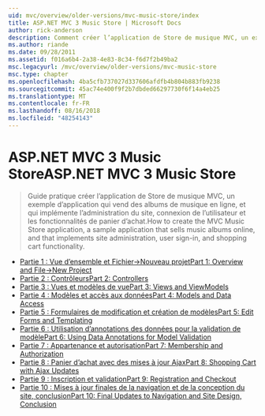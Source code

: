 ```yaml
---
uid: mvc/overview/older-versions/mvc-music-store/index
title: ASP.NET MVC 3 Music Store | Microsoft Docs
author: rick-anderson
description: Comment créer l’application de Store de musique MVC, un exemple d’application qui vend des albums de musique en ligne, et qui implémente l’administration de site, connexion de l’utilisateur, un...
ms.author: riande
ms.date: 09/28/2011
ms.assetid: f016a6b4-2a38-4e83-8c34-f6d7f2b49ba2
msc.legacyurl: /mvc/overview/older-versions/mvc-music-store
msc.type: chapter
ms.openlocfilehash: 4ba5cfb737027d337606afdfb4b804b883fb9238
ms.sourcegitcommit: 45ac74e400f9f2b7dbded66297730f6f14a4eb25
ms.translationtype: MT
ms.contentlocale: fr-FR
ms.lasthandoff: 08/16/2018
ms.locfileid: "48254143"
---
```

<a name="aspnet-mvc-3-music-store"></a><span data-ttu-id="b2925-103">ASP.NET MVC 3 Music Store</span><span class="sxs-lookup"><span data-stu-id="b2925-103">ASP.NET MVC 3 Music Store</span></span>
====================
> <span data-ttu-id="b2925-104">Guide pratique créer l’application de Store de musique MVC, un exemple d’application qui vend des albums de musique en ligne, et qui implémente l’administration du site, connexion de l’utilisateur et les fonctionnalités de panier d’achat.</span><span class="sxs-lookup"><span data-stu-id="b2925-104">How to create the MVC Music Store application, a sample application that sells music albums online, and that implements site administration, user sign-in, and shopping cart functionality.</span></span>


- [<span data-ttu-id="b2925-105">Partie 1 : Vue d’ensemble et Fichier->Nouveau projet</span><span class="sxs-lookup"><span data-stu-id="b2925-105">Part 1: Overview and File->New Project</span></span>](mvc-music-store-part-1.md)
- [<span data-ttu-id="b2925-106">Partie 2 : Contrôleurs</span><span class="sxs-lookup"><span data-stu-id="b2925-106">Part 2: Controllers</span></span>](mvc-music-store-part-2.md)
- [<span data-ttu-id="b2925-107">Partie 3 : Vues et modèles de vue</span><span class="sxs-lookup"><span data-stu-id="b2925-107">Part 3: Views and ViewModels</span></span>](mvc-music-store-part-3.md)
- [<span data-ttu-id="b2925-108">Partie 4 : Modèles et accès aux données</span><span class="sxs-lookup"><span data-stu-id="b2925-108">Part 4: Models and Data Access</span></span>](mvc-music-store-part-4.md)
- [<span data-ttu-id="b2925-109">Partie 5 : Formulaires de modification et création de modèles</span><span class="sxs-lookup"><span data-stu-id="b2925-109">Part 5: Edit Forms and Templating</span></span>](mvc-music-store-part-5.md)
- [<span data-ttu-id="b2925-110">Partie 6 : Utilisation d’annotations des données pour la validation de modèle</span><span class="sxs-lookup"><span data-stu-id="b2925-110">Part 6: Using Data Annotations for Model Validation</span></span>](mvc-music-store-part-6.md)
- [<span data-ttu-id="b2925-111">Partie 7 : Appartenance et autorisation</span><span class="sxs-lookup"><span data-stu-id="b2925-111">Part 7: Membership and Authorization</span></span>](mvc-music-store-part-7.md)
- [<span data-ttu-id="b2925-112">Partie 8 : Panier d’achat avec des mises à jour Ajax</span><span class="sxs-lookup"><span data-stu-id="b2925-112">Part 8: Shopping Cart with Ajax Updates</span></span>](mvc-music-store-part-8.md)
- [<span data-ttu-id="b2925-113">Partie 9 : Inscription et validation</span><span class="sxs-lookup"><span data-stu-id="b2925-113">Part 9: Registration and Checkout</span></span>](mvc-music-store-part-9.md)
- [<span data-ttu-id="b2925-114">Partie 10 : Mises à jour finales de la navigation et de la conception du site, conclusion</span><span class="sxs-lookup"><span data-stu-id="b2925-114">Part 10: Final Updates to Navigation and Site Design, Conclusion</span></span>](mvc-music-store-part-10.md)
